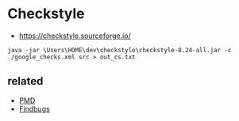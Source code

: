 # Checkstyle
* https://checkstyle.sourceforge.io/

```
java -jar \Users\HOME\dev\checkstyle\checkstyle-8.24-all.jar -c ./google_checks.xml src > out_cs.txt
```

## related

* [PMD](/mib/pmd)
* [Findbugs](/mib/findbugs)

